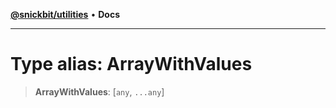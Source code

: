 [**@snickbit/utilities**](../README.md) • **Docs**

***

# Type alias: ArrayWithValues

> **ArrayWithValues**: [`any`, `...any`]
